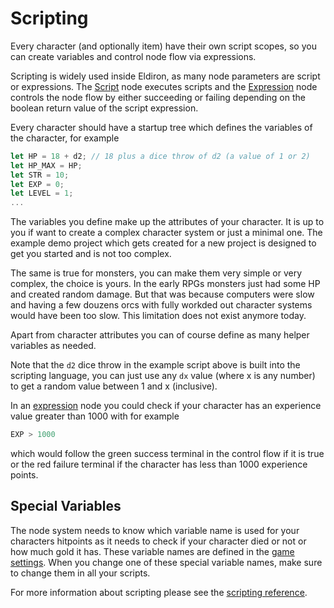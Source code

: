 # Scripting

Every character (and optionally item) have their own script scopes, so you can create variables and control node flow via expressions.

Scripting is widely used inside Eldiron, as many node parameters are script or expressions. The [Script](../nodes/script.md) node executes scripts and the [Expression](../nodes/expression.md) node controls the node flow by either succeeding or failing depending on the boolean return value of the script expression.

Every character should have a startup tree which defines the variables of the character, for example

```rust
let HP = 18 + d2; // 18 plus a dice throw of d2 (a value of 1 or 2)
let HP_MAX = HP;
let STR = 10;
let EXP = 0;
let LEVEL = 1;
...
```

The variables you define make up the attributes of your character. It is up to you if want to create a complex character system or just a minimal one. The example demo project which gets created for a new project is designed to get you started and is not too complex.

The same is true for monsters, you can make them very simple or very complex, the choice is yours. In the early RPGs monsters just had some HP and created random damage. But that was because computers were slow and having a few douzens orcs with fully workded out character systems would have been too slow. This limitation does not exist anymore today.

Apart from character attributes you can of course define as many helper variables as needed.

Note that the ```d2``` dice throw in the example script above is built into the scripting language, you can just use any ```dx``` value (where x is any number) to get a random value between 1 and x (inclusive).

In an [expression](../nodes/expression.md) node you could check if your character has an experience value greater than 1000 with for example

```rust
EXP > 1000
```

which would follow the green success terminal in the control flow if it is true or the red failure terminal if the character has less than 1000 experience points.

## Special Variables

The node system needs to know which variable name is used for your characters hitpoints as it needs to check if your character died or not or how much gold it has. These variable names are defined in the [game settings](../game_settings.md). When you change one of these special variable names, make sure to change them in all your scripts.

For more information about scripting please see the [scripting reference](../scripting.md).
